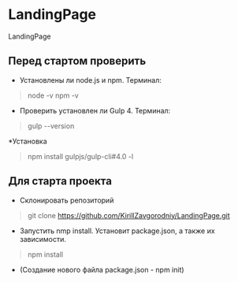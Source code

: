 # LandingPage
 LandingPage

## Перед стартом проверить

* Установлены ли node.js и npm. Терминал:

>node -v
>npm -v

* Проверить установлен ли Gulp 4. Терминал:

>gulp --version

*Установка
>npm install gulpjs/gulp-cli#4.0 -l

## Для старта проекта

* Склонировать репозиторий

>git clone https://github.com/KirillZavgorodniy/LandingPage.git

* Запустить nmp install. Установит package.json, а также их зависимости.

>npm install

* (Создание нового файла package.json - npm init)